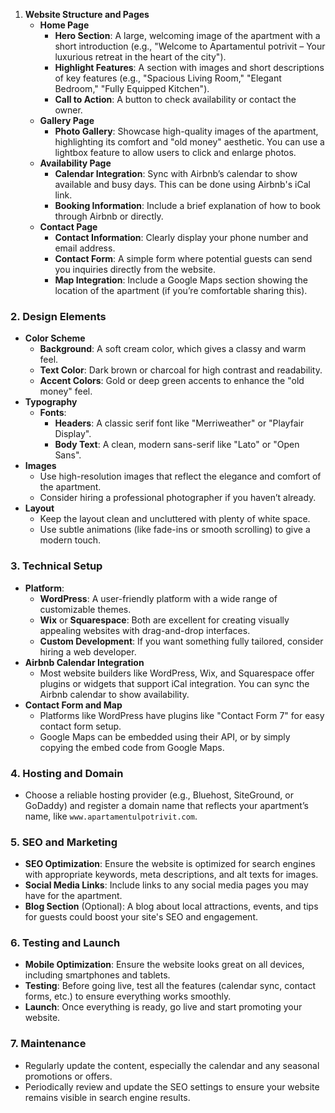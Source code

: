 
1. **Website Structure and Pages**
   * **Home Page**
     * **Hero Section**: A large, welcoming image of the apartment with a short introduction (e.g., "Welcome to Apartamentul potrivit – Your luxurious retreat in the heart of the city").
     * **Highlight Features**: A section with images and short descriptions of key features (e.g., "Spacious Living Room," "Elegant Bedroom," "Fully Equipped Kitchen").
     * **Call to Action**: A button to check availability or contact the owner.
   * **Gallery Page**
     * **Photo Gallery**: Showcase high-quality images of the apartment, highlighting its comfort and "old money" aesthetic. You can use a lightbox feature to allow users to click and enlarge photos.
   * **Availability Page**
     * **Calendar Integration**: Sync with Airbnb’s calendar to show available and busy days. This can be done using Airbnb's iCal link.
     * **Booking Information**: Include a brief explanation of how to book through Airbnb or directly.
   * **Contact Page**
     * **Contact Information**: Clearly display your phone number and email address.
     * **Contact Form**: A simple form where potential guests can send you inquiries directly from the website.
     * **Map Integration**: Include a Google Maps section showing the location of the apartment (if you’re comfortable sharing this).


### 2. **Design Elements**

* **Color Scheme**
  * **Background**: A soft cream color, which gives a classy and warm feel.
  * **Text Color**: Dark brown or charcoal for high contrast and readability.
  * **Accent Colors**: Gold or deep green accents to enhance the "old money" feel.
* **Typography**
  * **Fonts**:
    * **Headers**: A classic serif font like "Merriweather" or "Playfair Display".
    * **Body Text**: A clean, modern sans-serif like "Lato" or "Open Sans".
* **Images**
  * Use high-resolution images that reflect the elegance and comfort of the apartment.
  * Consider hiring a professional photographer if you haven’t already.
* **Layout**
  * Keep the layout clean and uncluttered with plenty of white space.
  * Use subtle animations (like fade-ins or smooth scrolling) to give a modern touch.


### 3. **Technical Setup**

* **Platform**:
  * **WordPress**: A user-friendly platform with a wide range of customizable themes.
  * **Wix** or **Squarespace**: Both are excellent for creating visually appealing websites with drag-and-drop interfaces.
  * **Custom Development**: If you want something fully tailored, consider hiring a web developer.
* **Airbnb Calendar Integration**
  * Most website builders like WordPress, Wix, and Squarespace offer plugins or widgets that support iCal integration. You can sync the Airbnb calendar to show availability.
* **Contact Form and Map**
  * Platforms like WordPress have plugins like "Contact Form 7" for easy contact form setup.
  * Google Maps can be embedded using their API, or by simply copying the embed code from Google Maps.


### 4. **Hosting and Domain**

* Choose a reliable hosting provider (e.g., Bluehost, SiteGround, or GoDaddy) and register a domain name that reflects your apartment’s name, like `www.apartamentulpotrivit.com`.


### 5. **SEO and Marketing**

* **SEO Optimization**: Ensure the website is optimized for search engines with appropriate keywords, meta descriptions, and alt texts for images.
* **Social Media Links**: Include links to any social media pages you may have for the apartment.
* **Blog Section** (Optional): A blog about local attractions, events, and tips for guests could boost your site's SEO and engagement.


### 6. **Testing and Launch**

* **Mobile Optimization**: Ensure the website looks great on all devices, including smartphones and tablets.
* **Testing**: Before going live, test all the features (calendar sync, contact forms, etc.) to ensure everything works smoothly.
* **Launch**: Once everything is ready, go live and start promoting your website.


### 7. **Maintenance**

* Regularly update the content, especially the calendar and any seasonal promotions or offers.
* Periodically review and update the SEO settings to ensure your website remains visible in search engine results.


